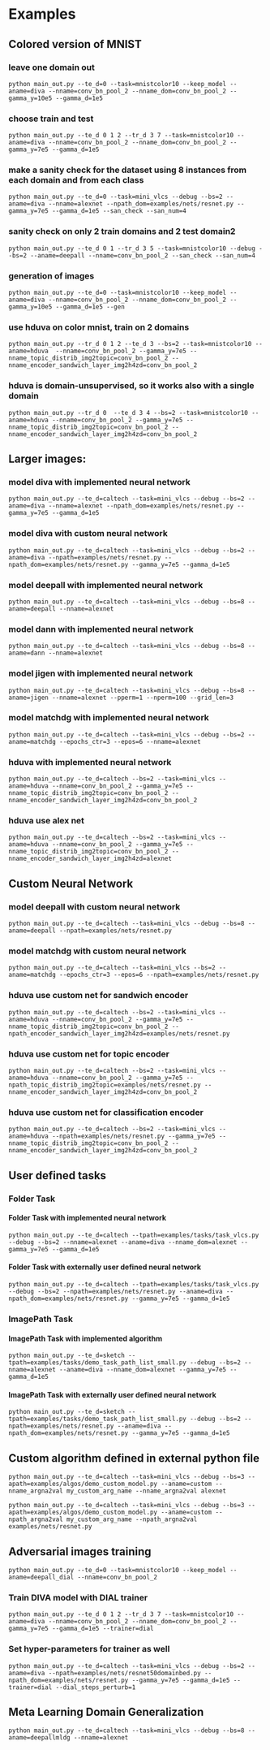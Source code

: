 # Examples

## Colored version of MNIST

### leave one domain out
```
python main_out.py --te_d=0 --task=mnistcolor10 --keep_model --aname=diva --nname=conv_bn_pool_2 --nname_dom=conv_bn_pool_2 --gamma_y=10e5 --gamma_d=1e5
```

### choose train and test
```
python main_out.py --te_d 0 1 2 --tr_d 3 7 --task=mnistcolor10 --aname=diva --nname=conv_bn_pool_2 --nname_dom=conv_bn_pool_2 --gamma_y=7e5 --gamma_d=1e5
```

### make a sanity check for the dataset using 8 instances from each domain and from each class
```
python main_out.py --te_d=0 --task=mini_vlcs --debug --bs=2 --aname=diva --nname=alexnet --npath_dom=examples/nets/resnet.py --gamma_y=7e5 --gamma_d=1e5 --san_check --san_num=4
```
### sanity check on only 2 train domains and 2 test domain2
```
python main_out.py --te_d 0 1 --tr_d 3 5 --task=mnistcolor10 --debug --bs=2 --aname=deepall --nname=conv_bn_pool_2 --san_check --san_num=4
```

### generation of images
```
python main_out.py --te_d=0 --task=mnistcolor10 --keep_model --aname=diva --nname=conv_bn_pool_2 --nname_dom=conv_bn_pool_2 --gamma_y=10e5 --gamma_d=1e5 --gen
```

### use hduva on color mnist, train on 2 domains
```
python main_out.py --tr_d 0 1 2 --te_d 3 --bs=2 --task=mnistcolor10 --aname=hduva  --nname=conv_bn_pool_2 --gamma_y=7e5 --nname_topic_distrib_img2topic=conv_bn_pool_2 --nname_encoder_sandwich_layer_img2h4zd=conv_bn_pool_2
```

### hduva is domain-unsupervised, so it works also with a single domain
```
python main_out.py --tr_d 0  --te_d 3 4 --bs=2 --task=mnistcolor10 --aname=hduva --nname=conv_bn_pool_2 --gamma_y=7e5 --nname_topic_distrib_img2topic=conv_bn_pool_2 --nname_encoder_sandwich_layer_img2h4zd=conv_bn_pool_2
```


## Larger images:

### model diva with implemented neural network
```
python main_out.py --te_d=caltech --task=mini_vlcs --debug --bs=2 --aname=diva --nname=alexnet --npath_dom=examples/nets/resnet.py --gamma_y=7e5 --gamma_d=1e5
```

### model diva with custom neural network
```
python main_out.py --te_d=caltech --task=mini_vlcs --debug --bs=2 --aname=diva --npath=examples/nets/resnet.py --npath_dom=examples/nets/resnet.py --gamma_y=7e5 --gamma_d=1e5
```

### model deepall with implemented neural network
```
python main_out.py --te_d=caltech --task=mini_vlcs --debug --bs=8 --aname=deepall --nname=alexnet
```

### model dann with implemented neural network
```
python main_out.py --te_d=caltech --task=mini_vlcs --debug --bs=8 --aname=dann --nname=alexnet
```

### model jigen with implemented neural network
```
python main_out.py --te_d=caltech --task=mini_vlcs --debug --bs=8 --aname=jigen --nname=alexnet --pperm=1 --nperm=100 --grid_len=3
```

### model matchdg with implemented neural network
```
python main_out.py --te_d=caltech --task=mini_vlcs --debug --bs=2 --aname=matchdg --epochs_ctr=3 --epos=6 --nname=alexnet
```

### hduva with implemented neural network
```
python main_out.py --te_d=caltech --bs=2 --task=mini_vlcs --aname=hduva --nname=conv_bn_pool_2 --gamma_y=7e5 --nname_topic_distrib_img2topic=conv_bn_pool_2 --nname_encoder_sandwich_layer_img2h4zd=conv_bn_pool_2
```

### hduva use alex net
```
python main_out.py --te_d=caltech --bs=2 --task=mini_vlcs --aname=hduva --nname=conv_bn_pool_2 --gamma_y=7e5 --nname_topic_distrib_img2topic=conv_bn_pool_2 --nname_encoder_sandwich_layer_img2h4zd=alexnet
```


## Custom Neural Network

### model deepall with custom neural network
```
python main_out.py --te_d=caltech --task=mini_vlcs --debug --bs=8 --aname=deepall --npath=examples/nets/resnet.py
```

### model matchdg with custom neural network
```
python main_out.py --te_d=caltech --task=mini_vlcs --bs=2 --aname=matchdg --epochs_ctr=3 --epos=6 --npath=examples/nets/resnet.py
```

### hduva use custom net for sandwich encoder
```
python main_out.py --te_d=caltech --bs=2 --task=mini_vlcs --aname=hduva --nname=conv_bn_pool_2 --gamma_y=7e5 --nname_topic_distrib_img2topic=conv_bn_pool_2 --npath_encoder_sandwich_layer_img2h4zd=examples/nets/resnet.py
```

### hduva use custom net for topic encoder
```
python main_out.py --te_d=caltech --bs=2 --task=mini_vlcs --aname=hduva --nname=conv_bn_pool_2 --gamma_y=7e5 --npath_topic_distrib_img2topic=examples/nets/resnet.py --nname_encoder_sandwich_layer_img2h4zd=conv_bn_pool_2
```

### hduva use custom net for classification encoder
```
python main_out.py --te_d=caltech --bs=2 --task=mini_vlcs --aname=hduva --npath=examples/nets/resnet.py --gamma_y=7e5 --nname_topic_distrib_img2topic=conv_bn_pool_2 --nname_encoder_sandwich_layer_img2h4zd=conv_bn_pool_2
```


## User defined tasks

### Folder Task
#### Folder Task with implemented neural network
```
python main_out.py --te_d=caltech --tpath=examples/tasks/task_vlcs.py --debug --bs=2 --nname=alexnet --aname=diva --nname_dom=alexnet --gamma_y=7e5 --gamma_d=1e5
```

#### Folder Task with externally user defined neural network
```
python main_out.py --te_d=caltech --tpath=examples/tasks/task_vlcs.py --debug --bs=2 --npath=examples/nets/resnet.py --aname=diva --npath_dom=examples/nets/resnet.py --gamma_y=7e5 --gamma_d=1e5
```

### ImagePath Task
#### ImagePath Task with implemented algorithm
```
python main_out.py --te_d=sketch --tpath=examples/tasks/demo_task_path_list_small.py --debug --bs=2 --nname=alexnet --aname=diva --nname_dom=alexnet --gamma_y=7e5 --gamma_d=1e5
```

#### ImagePath Task with externally user defined neural network
```
python main_out.py --te_d=sketch --tpath=examples/tasks/demo_task_path_list_small.py --debug --bs=2 --npath=examples/nets/resnet.py --aname=diva --npath_dom=examples/nets/resnet.py --gamma_y=7e5 --gamma_d=1e5
```

## Custom algorithm defined in external python file
```
python main_out.py --te_d=caltech --task=mini_vlcs --debug --bs=3 --apath=examples/algos/demo_custom_model.py --aname=custom --nname_argna2val my_custom_arg_name --nname_argna2val alexnet
```

```
python main_out.py --te_d=caltech --task=mini_vlcs --debug --bs=3 --apath=examples/algos/demo_custom_model.py --aname=custom --npath_argna2val my_custom_arg_name --npath_argna2val examples/nets/resnet.py
```

## Adversarial images training
```
python main_out.py --te_d=0 --task=mnistcolor10 --keep_model --aname=deepall_dial --nname=conv_bn_pool_2
```
### Train DIVA model with DIAL trainer

```
python main_out.py --te_d 0 1 2 --tr_d 3 7 --task=mnistcolor10 --aname=diva --nname=conv_bn_pool_2 --nname_dom=conv_bn_pool_2 --gamma_y=7e5 --gamma_d=1e5 --trainer=dial
```
### Set hyper-parameters for trainer as well
``` 
python main_out.py --te_d=caltech --task=mini_vlcs --debug --bs=2 --aname=diva --npath=examples/nets/resnet50domainbed.py --npath_dom=examples/nets/resnet.py --gamma_y=7e5 --gamma_d=1e5 --trainer=dial --dial_steps_perturb=1
``` 

## Meta Learning Domain Generalization
```
python main_out.py --te_d=caltech --task=mini_vlcs --debug --bs=8 --aname=deepallmldg --nname=alexnet

```
